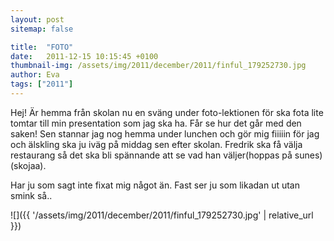 ```yaml
---
layout: post
sitemap: false

title:  "FOTO"
date:   2011-12-15 10:15:45 +0100
thumbnail-img: /assets/img/2011/december/2011/finful_179252730.jpg
author: Eva
tags: ["2011"]
---
```


Hej! Är hemma från skolan nu en sväng under foto-lektionen för ska fota lite tomtar till min presentation som jag ska ha. Får se hur det går med den saken! Sen stannar jag nog hemma under lunchen och gör mig fiiiiin för jag och älskling ska ju iväg på middag sen efter skolan. Fredrik ska få välja restaurang så det ska bli spännande att se vad han väljer(hoppas på sunes)(skojaa).






Har ju som sagt inte fixat mig något än. Fast ser ju som likadan ut utan smink så..

![]({{ '/assets/img/2011/december/2011/finful_179252730.jpg'  | relative_url }})


